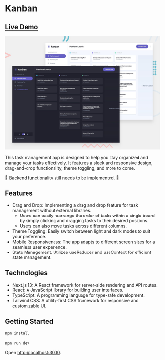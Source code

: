 # Kanban

## [Live Demo](https://kanban-peach.vercel.app/)
![Design preview for kanban](./preview.jpg)

This task management app is designed to help you stay organized and manage your tasks effectively. It features a sleek and responsive design, drag-and-drop functionality, theme toggling, and more to come.

🚧 Backend functionality still needs to be implemented. 🚧

## Features
- Drag and Drop: Implementing a drag and drop feature for task management without external libraries.
	- Users can easily rearrange the order of tasks within a single board by simply clicking and dragging tasks to their desired positions.
	- Users can also move tasks across different columns.
- Theme Toggling: Easily switch between light and dark modes to suit your preference.
- Mobile Responsiveness: The app adapts to different screen sizes for a seamless user experience.
- State Management: Utilizes useReducer and useContext for efficient state management.

## Technologies
- Next.js 13: A React framework for server-side rendering and API routes.
- React: A JavaScript library for building user interfaces.
- TypeScript: A programming language for type-safe development.
- Tailwind CSS: A utility-first CSS framework for responsive and customizable UI.

## Getting Started

```
npm install

npm run dev
```

Open [http://localhost:3000](http://localhost:3000).
